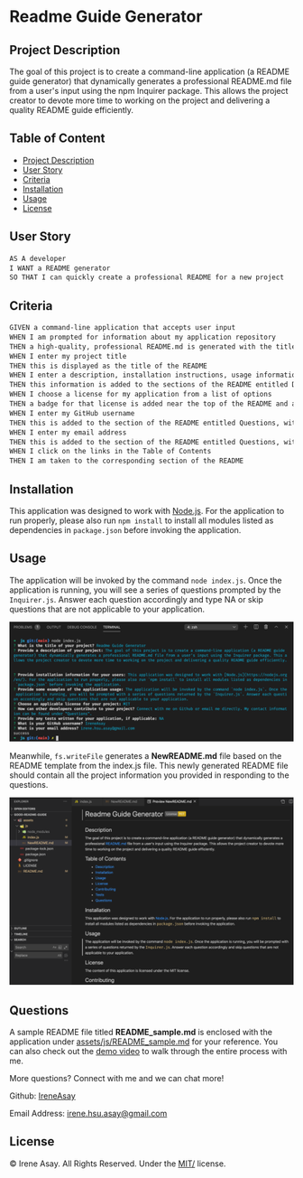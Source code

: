 # Readme Guide Generator

## Project Description 
The goal of this project is to create a command-line application (a README guide generator) that dynamically generates a professional README.md file from a user's input using the npm Inquirer package. This allows the project creator to devote more time to working on the project and delivering a quality README guide efficiently.


## Table of Content

  - [Project Description](#project-description)
  - [User Story](#user-story)
  - [Criteria](#criteria)
  - [Installation](#installation)
  - [Usage](#usage)
  - [License](#license)


## User Story

```md
AS A developer
I WANT a README generator
SO THAT I can quickly create a professional README for a new project
```


## Criteria

```md
GIVEN a command-line application that accepts user input
WHEN I am prompted for information about my application repository
THEN a high-quality, professional README.md is generated with the title of my project and sections entitled Description, Table of Contents, Installation, Usage, License, Contributing, Tests, and Questions
WHEN I enter my project title
THEN this is displayed as the title of the README
WHEN I enter a description, installation instructions, usage information, contribution guidelines, and test instructions
THEN this information is added to the sections of the README entitled Description, Installation, Usage, Contributing, and Tests
WHEN I choose a license for my application from a list of options
THEN a badge for that license is added near the top of the README and a notice is added to the section of the README entitled License that explains which license the application is covered under
WHEN I enter my GitHub username
THEN this is added to the section of the README entitled Questions, with a link to my GitHub profile
WHEN I enter my email address
THEN this is added to the section of the README entitled Questions, with instructions on how to reach me with additional questions
WHEN I click on the links in the Table of Contents
THEN I am taken to the corresponding section of the README
```


## Installation

This application was designed to work with [Node.js](https://nodejs.org/en/). For the application to run properly, please also run `npm install` to install all modules listed as dependencies in `package.json` before invoking the application.


## Usage

The application will be invoked by the command `node index.js`. Once the application is running, you will see a series of questions prompted by the `Inquirer.js`. Answer each question accordingly and type NA or skip questions that are not applicable to your application. 

![Screenshot](assets/images/application_prompt.png)

Meanwhile, `fs.writeFile` generates a **NewREADME.md** file based on the README template from the index.js file. This newly generated README file should contain all the project information you provided in responding to the questions. 

![Screenshot](assets/images/Generated_README.png)

## Questions

A sample README file titled **README_sample.md** is enclosed with the application under [assets/js/README_sample.md](assets/js/README_sample.md) for your reference. You can also check out the [demo video](https://drive.google.com/file/d/1kVWFY_yALOuRJsOux_nve6n4Q-I54gSJ/view) to walk through the entire process with me.

More questions? Connect with me and we can chat more!

Github: <a href="https://github.com/IreneAsay" target="_blank">IreneAsay</a> 

Email Address: irene.hsu.asay@gmail.com


## License

© Irene Asay. All Rights Reserved. Under the [MIT/](./license.txt) license.
